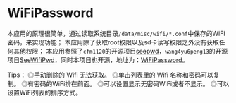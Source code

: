 # WiFiPassword
本应用的原理很简单，通过读取系统目录`/data/misc/wifi/*.conf`中保存的WiFi密码，来实现功能；
本应用除了获取root权限以及sd卡读写权限之外没有获取任何其他权限；
本应用参照了`cfm1120`的开源项目[seepwd](https://github.com/cfm1120/seepwd)，`wang4yu6peng13`的开源项目[SeeWifiPwd](https://github.com/wang4yu6peng13/SeeWifiPwd)，同时本项目也开源，地址为：[WiFiPassword](https://github.com/juicecwc/WiFiPassword )。

Tips：
        ◎手动删除的 Wifi 无法获取。
        ◎单击列表里的 Wifi 名称和密码可以复制。
        ◎有密码的WiFi排在前面。
        ◎可以设置显示无密码WiFi或者不显示。
        ◎可以设置WiFi列表的排序方式。
